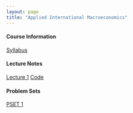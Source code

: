 ```yaml
---
layout: page
title: "Applied International Macroeconomics"
---
```


#### Course Information

[Syllabus](/courses/aim/Syllabus_Advanced_International_Macroeconomics.pdf)

#### Lecture Notes

[Lecture 1](/courses/stellar-structures/Sample_Lecture_Notes.pdf) [Code](https://github.com/gabrielmarin97/AIM-Code/blob/main/Current_Acc_Cyclicality.R)

#### Problem Sets

[PSET 1](/courses/aim/PSET1.pdf)
